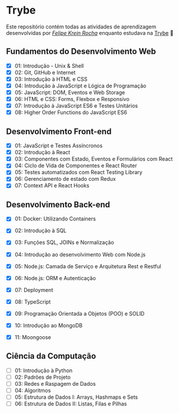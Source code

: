 # Trybe

Este repositório contém todas as atividades de aprendizagem desenvolvidas por _[Felipe Krein Rocha](https://www.linkedin.com/in/felipe-krein-rocha/)_ enquanto estudava na [Trybe](https://www.betrybe.com/) :rocket:

## Fundamentos do Desenvolvimento Web

- [x] 01: Introdução - Unix & Shell
- [x] 02: Git, GitHub e Internet
- [x] 03: Introdução à HTML e CSS
- [x] 04: Introdução à JavaScript e Lógica de Programação
- [x] 05: JavaScript: DOM, Eventos e Web Storage
- [x] 06: HTML e CSS: Forms, Flexbox e Responsivo
- [x] 07: Introdução à JavaScript ES6 e Testes Unitários
- [x] 08: Higher Order Functions do JavaScript ES6

## Desenvolvimento Front-end

- [x] 01: JavaScript e Testes Assíncronos
- [x] 02: Introdução à React
- [x] 03: Componentes com Estado, Eventos e Formulários com React
- [x] 04: Ciclo de Vida de Componentes e React Router
- [x] 05: Testes automatizados com React Testing Library
- [x] 06: Gerenciamento de estado com Redux
- [x] 07: Context API e React Hooks

## Desenvolvimento Back-end

- [x] 01: Docker: Utilizando Containers
- [x] 02: Introdução à SQL
- [x] 03: Funções SQL, JOINs e Normalização
- [x] 04: Introdução ao desenvolvimento Web com Node.js
- [x] 05: Node.js: Camada de Serviço e Arquitetura Rest e Restful
- [x] 06: Node.js: ORM e Autenticação
- [x] 07: Deployment
- [x] 08: TypeScript
- [x] 09: Programação Orientada a Objetos (POO) e SOLID
- [x] 10: Introdução ao MongoDB
- [x] 11: Moongoose


## Ciência da Computação

- [ ] 01: Introdução à Python
- [ ] 02: Padrões de Projeto
- [ ] 03: Redes e Raspagem de Dados
- [ ] 04: Algoritmos
- [ ] 05: Estrutura de Dados I: Arrays, Hashmaps e Sets
- [ ] 06: Estrutura de Dados II: Listas, Filas e Pilhas
